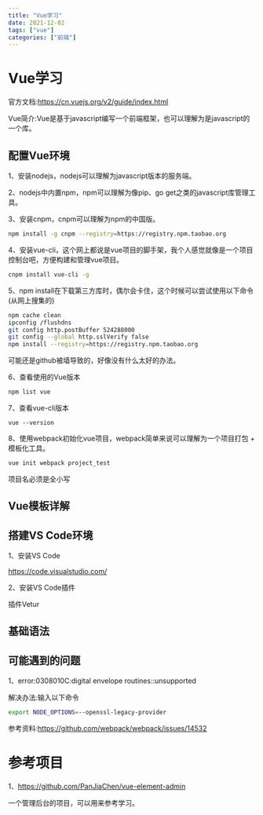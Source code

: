 ```yaml
---
title: "Vue学习"
date: 2021-12-02
tags: ["vue"]
categories: ["前端"]
---
```


# Vue学习

官方文档:https://cn.vuejs.org/v2/guide/index.html

Vue简介:Vue是基于javascript编写一个前端框架，也可以理解为是javascript的一个库。

## 配置Vue环境

1、安装nodejs，nodejs可以理解为javascript版本的服务端。

2、nodejs中内置npm，npm可以理解为像pip、go get之类的javascript库管理工具。

3、安装cnpm，cnpm可以理解为npm的中国版。

```bash
npm install -g cnpm --registry=https://registry.npm.taobao.org
```

4、安装vue-cli，这个网上都说是vue项目的脚手架，我个人感觉就像是一个项目控制台吧，方便构建和管理vue项目。

```bash
cnpm install vue-cli -g
```

5、npm install在下载第三方库时，偶尔会卡住，这个时候可以尝试使用以下命令(从网上搜集的)

```bash
npm cache clean
ipconfig /flushdns
git config http.postBuffer 524288000 
git config --global http.sslVerify false
npm install --registry=https://registry.npm.taobao.org
```

可能还是github被墙导致的，好像没有什么太好的办法。

6、查看使用的Vue版本

```bash
npm list vue
```

7、查看vue-cli版本

```8bash
vue --version
```

8、使用webpack初始化vue项目，webpack简单来说可以理解为一个项目打包 + 模板化工具。

```bash
vue init webpack project_test
```

项目名必须是全小写

## Vue模板详解



## 搭建VS Code环境

1、安装VS Code

https://code.visualstudio.com/

2、安装VS Code插件

插件Vetur

## 基础语法



## 可能遇到的问题

1、error:0308010C:digital envelope routines::unsupported

解决办法:输入以下命令

```bash
export NODE_OPTIONS=--openssl-legacy-provider
```

参考资料:https://github.com/webpack/webpack/issues/14532



# 参考项目

1、https://github.com/PanJiaChen/vue-element-admin

一个管理后台的项目，可以用来参考学习。
